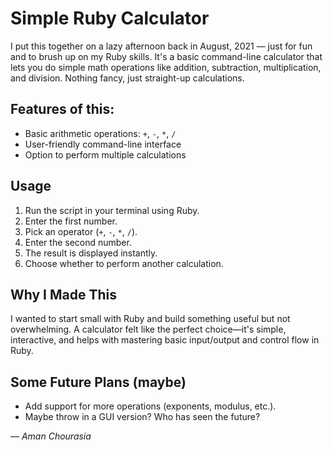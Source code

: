 # Simple Ruby Calculator

I put this together on a lazy afternoon back in August, 2021 — just for fun and to brush up on my Ruby skills. It's a basic command-line calculator that lets you do simple math operations like addition, subtraction, multiplication, and division. Nothing fancy, just straight-up calculations.

## Features of this:
- Basic arithmetic operations: `+`, `-`, `*`, `/`
- User-friendly command-line interface
- Option to perform multiple calculations

## Usage
1. Run the script in your terminal using Ruby.
2. Enter the first number.
3. Pick an operator (`+`, `-`, `*`, `/`).
4. Enter the second number.
5. The result is displayed instantly.
6. Choose whether to perform another calculation.

## Why I Made This
I wanted to start small with Ruby and build something useful but not overwhelming. A calculator felt like the perfect choice—it's simple, interactive, and helps with mastering basic input/output and control flow in Ruby.

## Some Future Plans (maybe)
- Add support for more operations (exponents, modulus, etc.).
- Maybe throw in a GUI version? Who has seen the future?

— *Aman Chourasia*

